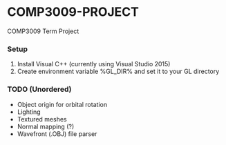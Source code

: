# COMP3009-PROJECT
COMP3009 Term Project

### Setup
1. Install Visual C++ (currently using Visual Studio 2015)
2. Create environment variable %GL_DIR% and set it to your GL directory

### TODO (Unordered)
- Object origin for orbital rotation
- Lighting
- Textured meshes
- Normal mapping (?)
- Wavefront (.OBJ) file parser
